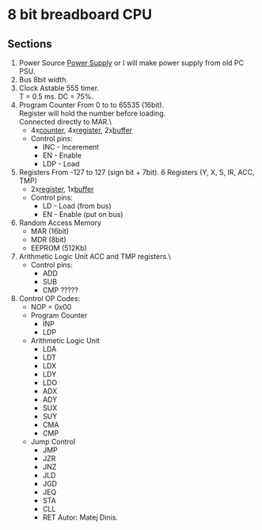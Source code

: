 # 8 bit breadboard CPU 

## Sections
1. Power Source
[Power Supply] or I will make power supply from old PC PSU.
2. Bus
8bit width.
3. Clock
Astable 555 timer.\
T = 0.5 ms. DC = 75%.
4. Program Counter
From 0 to to 65535 (16bit).\
Register will hold the number before loading.\
Connected directly to MAR.\
	+ 4x[counter], 4x[register], 2x[buffer]
	+ Control pins:
  		* INC - Incerement 
  		* EN  - Enable 
  		* LDP - Load
5. Registers
From -127 to 127 (sign bit + 7bit).
6 Registers (Y, X, S, IR, ACC, TMP)
	+ 2x[register], 1x[buffer]
	+ Control pins:
		* LD - Load (from bus)
		* EN - Enable (put on bus)
6. Random Access Memory
	+ MAR (16bit)
	+ MDR (8bit)
    + EEPROM (512Kb)
7. Arithmetic Logic Unit
ACC and TMP registers.\
	+ Control pins:
		* ADD
		* SUB
		* CMP ?????
8. Control
OP Codes:
	* NOP = 0x00
	* Program Counter
		+ INP
		+ LDP
	* Arithmetic Logic Unit
		+ LDA
		+ LDT
		+ LDX
		+ LDY
		+ LDO
		+ ADX
		+ ADY
		+ SUX
		+ SUY
		+ CMA
		+ CMP
	* Jump Control
		+ JMP
		+ JZR
		+ JNZ
		+ JLD
		+ JGD
		+ JEQ
		+ STA
		+ CLL
		+ RET
Autor: Matej Dinis.

[counter]: https://www.tme.eu/en/details/74ls193/counters-dividers/texas-instruments/sn74ls193n/
[register]: https://www.tme.eu/en/details/sn74ls273n/flip-flops/texas-instruments/
[buffer]: https://www.tme.eu/en/details/sn74ls245n/buffers-transceivers-drivers/texas-instruments/
[Power Supply]: https://www.tme.eu/en/details/ama12er5-050200y/plug-in-power-supplies/aimtec/